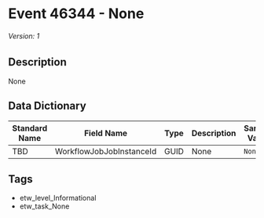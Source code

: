# Event 46344 - None
###### Version: 1

## Description
None

## Data Dictionary
|Standard Name|Field Name|Type|Description|Sample Value|
|---|---|---|---|---|
|TBD|WorkflowJobJobInstanceId|GUID|None|`None`|

## Tags
* etw_level_Informational
* etw_task_None
